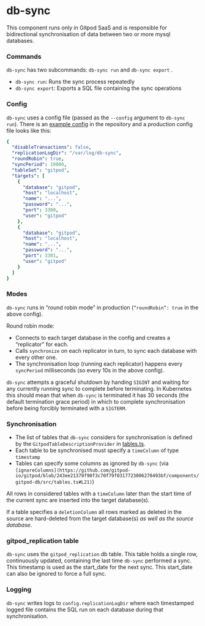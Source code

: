 # db-sync

This component runs only in Gitpod SaaS and is responsible for bidirectional synchronisation of data between two or more mysql databases.

### Commands

`db-sync` has two subcommands: `db-sync run` and `db-sync export` .

- `db-sync run`: Runs the sync process repeatedly
- `db-sync export`: Exports a SQL file containing the sync operations

### Config

`db-sync` uses a config file (passed as the `--config` argument to `db-sync run`). There is an [example config](https://github.com/gitpod-io/gitpod/blob/main/components/ee/db-sync/example-config.json) in the repository and a production config file looks like this:

```yaml
{
  "disableTransactions": false,
  "replicationLogDir": "/var/log/db-sync",
  "roundRobin": true,
  "syncPeriod": 10000,
  "tableSet": "gitpod",
  "targets": [
    {
      "database": "gitpod",
      "host": "localhost",
      "name": "...",
      "password": "...",
      "port": 3300,
      "user": "gitpod"
    },
    {
      "database": "gitpod",
      "host": "localhost",
      "name": "...",
      "password": "...",
      "port": 3301,
      "user": "gitpod"
    }
  ]
}
```

### Modes

`db-sync` runs in “round robin mode” in production (`”roundRobin”: true` in the above config).

Round robin mode:
  - Connects to each target database in the config and creates a “replicator” for each.
  - Calls `synchronize` on each replicator in turn, to sync each database with every other one.
  - The synchronisation loop (running each replicator) happens every `syncPeriod` milliseconds (so every 10s in the above config).

`db-sync` attempts a graceful shutdown by handing `SIGINT` and waiting for any currently running sync to complete before terminating. In Kubernetes this should mean that when `db-sync` is terminated it has 30 seconds (the default termination grace period) in which to complete synchronisation before being forcibly terminated with a `SIGTERM`.

### Synchronisation

- The list of tables that `db-sync` considers for synchronisation is defined by the `GitpodTableDescriptionProvider` in [tables.ts](https://github.com/gitpod-io/gitpod/blob/243ee21379f90f3c70f79f0317723006270493bf/components/gitpod-db/src/tables.ts#L47-L309).
- Each table to be synchronised must specify a `timeColumn` of type `timestamp`
- Tables can specify some columns as ignored by `db-sync` (via `[ignoreColumns](https://github.com/gitpod-io/gitpod/blob/243ee21379f90f3c70f79f0317723006270493bf/components/gitpod-db/src/tables.ts#L21)`)

All rows in considered tables with a `timeColumn` later than the start time of the current sync are inserted into the target database(s).

If a table specifies a `deletionColumn` all rows marked as deleted in the source are hard-deleted from the target database(s) *as well as the source database*.

### gitpod_replication table

`db-sync` uses the `gitpod_replication` db table. This table holds a single row, continuously updated, containing the last time `db-sync` performed a sync. This timestamp is used as the start_date for the next sync. This start_date can also be ignored to force a full sync.

### Logging

`db-sync` writes logs to `config.replicationLogDir` where each timestamped logged file contains the SQL run on each database during that synchronisation.
